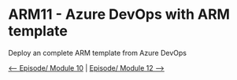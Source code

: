 # ARM11 - Azure DevOps with ARM template

Deploy an complete ARM template from Azure DevOps

[<-- Episode/ Module 10](../ARM10/README.md) | [Episode/ Module 12 -->](../ARM12/README.md)
